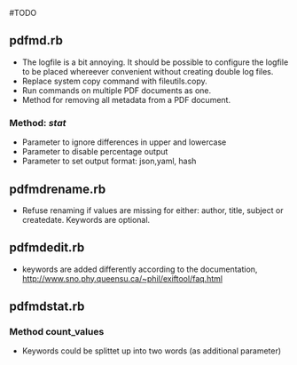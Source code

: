 #TODO

## pdfmd.rb
* The logfile is a bit annoying. It should be possible to configure the logfile to be placed whereever convenient without creating double log files.
* Replace system copy command with fileutils.copy.
* Run commands on multiple PDF documents as one.
* Method for removing all metadata from a PDF document.

### Method: _stat_
* Parameter to ignore differences in upper and lowercase
* Parameter to disable percentage output
* Parameter to set output format: json,yaml, hash

## pdfmdrename.rb

* Refuse renaming if values are missing for either: author, title, subject or createdate. Keywords are optional.

## pdfmdedit.rb

* keywords are added differently according to the documentation, http://www.sno.phy.queensu.ca/~phil/exiftool/faq.html

## pdfmdstat.rb

### Method count_values

* Keywords could be splittet up into two words (as additional parameter)
